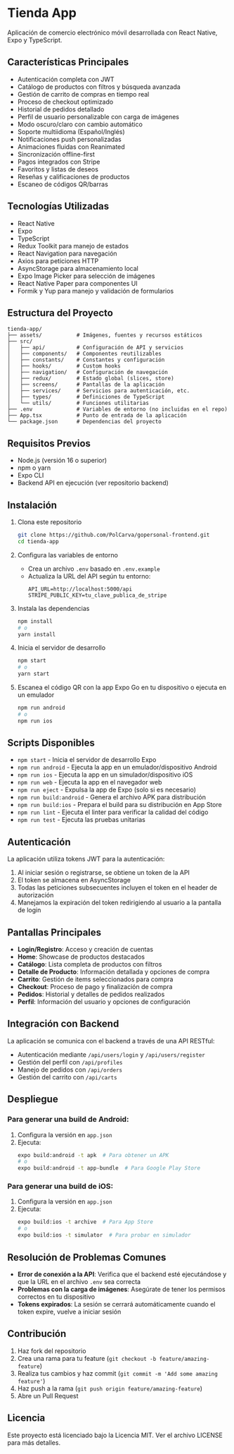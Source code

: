 # Tienda App

Aplicación de comercio electrónico móvil desarrollada con React Native, Expo y TypeScript.

## Características Principales

- Autenticación completa con JWT
- Catálogo de productos con filtros y búsqueda avanzada
- Gestión de carrito de compras en tiempo real
- Proceso de checkout optimizado
- Historial de pedidos detallado
- Perfil de usuario personalizable con carga de imágenes
- Modo oscuro/claro con cambio automático
- Soporte multiidioma (Español/Inglés)
- Notificaciones push personalizadas
- Animaciones fluidas con Reanimated
- Sincronización offline-first
- Pagos integrados con Stripe
- Favoritos y listas de deseos
- Reseñas y calificaciones de productos
- Escaneo de códigos QR/barras

## Tecnologías Utilizadas

- React Native
- Expo
- TypeScript
- Redux Toolkit para manejo de estados
- React Navigation para navegación
- Axios para peticiones HTTP
- AsyncStorage para almacenamiento local
- Expo Image Picker para selección de imágenes
- React Native Paper para componentes UI
- Formik y Yup para manejo y validación de formularios

## Estructura del Proyecto

```
tienda-app/
├── assets/           # Imágenes, fuentes y recursos estáticos
├── src/
│   ├── api/          # Configuración de API y servicios
│   ├── components/   # Componentes reutilizables
│   ├── constants/    # Constantes y configuración
│   ├── hooks/        # Custom hooks
│   ├── navigation/   # Configuración de navegación
│   ├── redux/        # Estado global (slices, store)
│   ├── screens/      # Pantallas de la aplicación
│   ├── services/     # Servicios para autenticación, etc.
│   ├── types/        # Definiciones de TypeScript
│   └── utils/        # Funciones utilitarias
├── .env              # Variables de entorno (no incluidas en el repo)
├── App.tsx           # Punto de entrada de la aplicación
└── package.json      # Dependencias del proyecto
```

## Requisitos Previos

- Node.js (versión 16 o superior)
- npm o yarn
- Expo CLI
- Backend API en ejecución (ver repositorio backend)

## Instalación

1. Clona este repositorio
   ```bash
   git clone https://github.com/PolCarva/gopersonal-frontend.git
   cd tienda-app
   ```

2. Configura las variables de entorno
   - Crea un archivo `.env` basado en `.env.example`
   - Actualiza la URL del API según tu entorno:
     ```
     API_URL=http://localhost:5000/api
     STRIPE_PUBLIC_KEY=tu_clave_publica_de_stripe
     ```

3. Instala las dependencias
   ```bash
   npm install
   # o
   yarn install
   ```

4. Inicia el servidor de desarrollo
   ```bash
   npm start
   # o
   yarn start
   ```

5. Escanea el código QR con la app Expo Go en tu dispositivo o ejecuta en un emulador
   ```bash
   npm run android
   # o
   npm run ios
   ```

## Scripts Disponibles

- `npm start` - Inicia el servidor de desarrollo Expo
- `npm run android` - Ejecuta la app en un emulador/dispositivo Android
- `npm run ios` - Ejecuta la app en un simulador/dispositivo iOS
- `npm run web` - Ejecuta la app en el navegador web
- `npm run eject` - Expulsa la app de Expo (solo si es necesario)
- `npm run build:android` - Genera el archivo APK para distribución
- `npm run build:ios` - Prepara el build para su distribución en App Store
- `npm run lint` - Ejecuta el linter para verificar la calidad del código
- `npm run test` - Ejecuta las pruebas unitarias

## Autenticación

La aplicación utiliza tokens JWT para la autenticación:

1. Al iniciar sesión o registrarse, se obtiene un token de la API
2. El token se almacena en AsyncStorage
3. Todas las peticiones subsecuentes incluyen el token en el header de autorización
4. Manejamos la expiración del token redirigiendo al usuario a la pantalla de login

## Pantallas Principales

- **Login/Registro**: Acceso y creación de cuentas
- **Home**: Showcase de productos destacados
- **Catálogo**: Lista completa de productos con filtros
- **Detalle de Producto**: Información detallada y opciones de compra
- **Carrito**: Gestión de items seleccionados para compra
- **Checkout**: Proceso de pago y finalización de compra
- **Pedidos**: Historial y detalles de pedidos realizados
- **Perfil**: Información del usuario y opciones de configuración

## Integración con Backend

La aplicación se comunica con el backend a través de una API RESTful:

- Autenticación mediante `/api/users/login` y `/api/users/register`
- Gestión del perfil con `/api/profiles`
- Manejo de pedidos con `/api/orders`
- Gestión del carrito con `/api/carts`

## Despliegue

### Para generar una build de Android:

1. Configura la versión en `app.json`
2. Ejecuta:
   ```bash
   expo build:android -t apk  # Para obtener un APK
   # o
   expo build:android -t app-bundle  # Para Google Play Store
   ```

### Para generar una build de iOS:

1. Configura la versión en `app.json`
2. Ejecuta:
   ```bash
   expo build:ios -t archive  # Para App Store
   # o
   expo build:ios -t simulator  # Para probar en simulador
   ```

## Resolución de Problemas Comunes

- **Error de conexión a la API**: Verifica que el backend esté ejecutándose y que la URL en el archivo `.env` sea correcta
- **Problemas con la carga de imágenes**: Asegúrate de tener los permisos correctos en tu dispositivo
- **Tokens expirados**: La sesión se cerrará automáticamente cuando el token expire, vuelve a iniciar sesión

## Contribución

1. Haz fork del repositorio
2. Crea una rama para tu feature (`git checkout -b feature/amazing-feature`)
3. Realiza tus cambios y haz commit (`git commit -m 'Add some amazing feature'`)
4. Haz push a la rama (`git push origin feature/amazing-feature`)
5. Abre un Pull Request

## Licencia

Este proyecto está licenciado bajo la Licencia MIT. Ver el archivo LICENSE para más detalles.